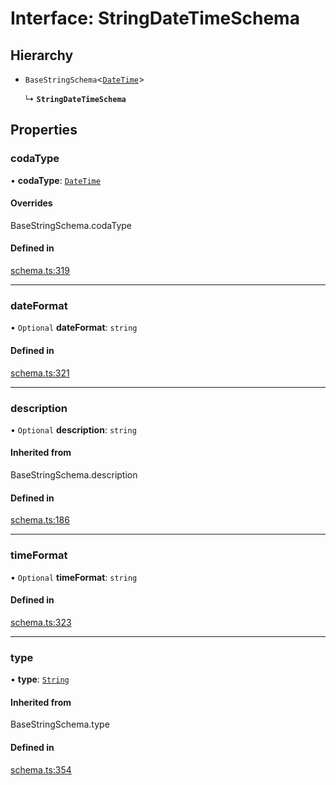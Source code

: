 # Interface: StringDateTimeSchema

## Hierarchy

- `BaseStringSchema`<[`DateTime`](../enums/ValueHintType.md#datetime)\>

  ↳ **`StringDateTimeSchema`**

## Properties

### codaType

• **codaType**: [`DateTime`](../enums/ValueHintType.md#datetime)

#### Overrides

BaseStringSchema.codaType

#### Defined in

[schema.ts:319](https://github.com/coda/packs-sdk/blob/main/schema.ts#L319)

___

### dateFormat

• `Optional` **dateFormat**: `string`

#### Defined in

[schema.ts:321](https://github.com/coda/packs-sdk/blob/main/schema.ts#L321)

___

### description

• `Optional` **description**: `string`

#### Inherited from

BaseStringSchema.description

#### Defined in

[schema.ts:186](https://github.com/coda/packs-sdk/blob/main/schema.ts#L186)

___

### timeFormat

• `Optional` **timeFormat**: `string`

#### Defined in

[schema.ts:323](https://github.com/coda/packs-sdk/blob/main/schema.ts#L323)

___

### type

• **type**: [`String`](../enums/ValueType.md#string)

#### Inherited from

BaseStringSchema.type

#### Defined in

[schema.ts:354](https://github.com/coda/packs-sdk/blob/main/schema.ts#L354)

